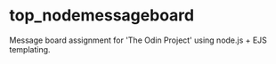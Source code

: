 # top_nodemessageboard

Message board assignment for 'The Odin Project' using node.js + EJS templating.
